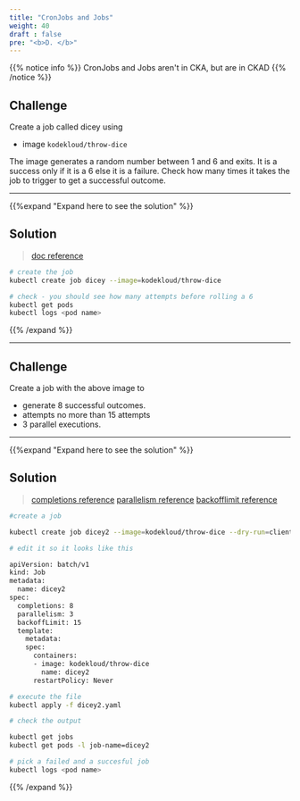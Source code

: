 ```yaml
---
title: "CronJobs and Jobs"
weight: 40
draft : false
pre: "<b>D. </b>"
---
```


{{% notice info %}}
CronJobs and Jobs aren't in CKA, but are in CKAD
{{% /notice %}}

## Challenge

Create a job called dicey using
 - image `kodekloud/throw-dice` 

The image generates a random number between 1 and 6 and exits. It is a success only if it is a 6 else it is a failure. Check how many times it takes the job to trigger to get a successful outcome.

---
{{%expand "Expand here to see the solution" %}}
## Solution

> [doc reference](https://kubernetes.io/docs/concepts/workloads/controllers/job/ "Kubernetes Jobs")

```bash
# create the job
kubectl create job dicey --image=kodekloud/throw-dice

# check - you should see how many attempts before rolling a 6
kubectl get pods
kubectl logs <pod name>

```
{{% /expand %}}

---

## Challenge

Create a job with the above image to 
 - generate 8 successful outcomes. 
 - attempts no more than 15 attempts 
 - 3 parallel executions.

---
{{%expand "Expand here to see the solution" %}}
## Solution

> [completions reference](https://kubernetes.io/docs/concepts/workloads/controllers/job/#parallel-jobs)
> [parallelism reference](https://kubernetes.io/docs/concepts/workloads/controllers/job/#controlling-parallelism)
> [backofflimit reference](https://kubernetes.io/docs/concepts/workloads/controllers/job/#pod-backoff-failure-policy)

```bash
#create a job

kubectl create job dicey2 --image=kodekloud/throw-dice --dry-run=client -o yaml > dicey2.yaml

# edit it so it looks like this

apiVersion: batch/v1
kind: Job
metadata:
  name: dicey2
spec:
  completions: 8
  parallelism: 3
  backoffLimit: 15
  template:
    metadata:
    spec:
      containers:
      - image: kodekloud/throw-dice
        name: dicey2
      restartPolicy: Never

# execute the file
kubectl apply -f dicey2.yaml

# check the output

kubectl get jobs
kubectl get pods -l job-name=dicey2

# pick a failed and a succesful job
kubectl logs <pod name>

```
{{% /expand %}}
